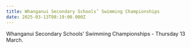 ```yaml
---
title: Whanganui Secondary Schools’ Swimming Championships
date: 2025-03-13T08:19:00.000Z
---
```

Whanganui Secondary Schools’ Swimming Championships - Thursday 13 March.
